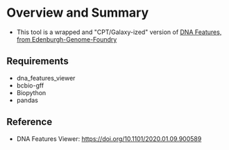 # Overview and Summary
* This tool is a wrapped and "CPT/Galaxy-ized" version of [DNA Features, from Edenburgh-Genome-Foundry](https://github.com/Edinburgh-Genome-Foundry/DnaFeaturesViewer)

## Requirements
* dna_features_viewer
* bcbio-gff
* Biopython
* pandas

## Reference
* DNA Features Viewer: https://doi.org/10.1101/2020.01.09.900589